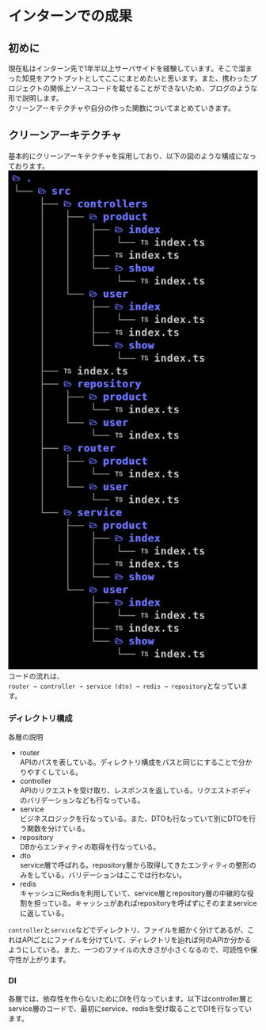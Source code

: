 # インターンでの成果
## 初めに
現在私はインターン先で1年半以上サーバサイドを経験しています。そこで溜まった知見をアウトプットとしてここにまとめたいと思います。また、携わったプロジェクトの関係上ソースコードを載せることができないため、ブログのような形で説明します。 <br>
クリーンアーキテクチャや自分の作った関数についてまとめていきます。

## クリーンアーキテクチャ
基本的にクリーンアーキテクチャを採用しており、以下の図のような構成になっております。
![directory.png](img/directory.png) <br>
コードの流れは、 <br>
`router → controller → service (dto) → redis → repository`となっています。

### ディレクトリ構成
各層の説明
- router <br>
  APIのパスを表している。ディレクトリ構成をパスと同じにすることで分かりやすくしている。 <br>
- controller <br>
  APIのリクエストを受け取り、レスポンスを返している。リクエストボディのバリデーションなども行なっている。 <br>
- service <br>
  ビジネスロジックを行なっている。また、DTOも行なっていて別にDTOを行う関数を分けている。 <br>
- repository <br>
  DBからエンティティの取得を行なっている。 <br>
- dto <br>
  service層で呼ばれる。repository層から取得してきたエンティティの整形のみをしている。バリデーションはここでは行わない。 <br>
- redis <br>
  キャッシュにRedisを利用していて、service層とrepository層の中継的な役割を担っている。キャッシュがあればrepositoryを呼ばずにそのままserviceに返している。 <br>

`controller`と`service`などでディレクトリ、ファイルを細かく分けてあるが、これはAPIごとにファイルを分けていて、ディレクトリを辿れば何のAPIか分かるようにしている。また、一つのファイルの大きさが小さくなるので、可読性や保守性が上がります。

### DI
各層では、依存性を作らないためにDIを行なっています。以下はcontroller層とservice層のコードで、最初にservice、redisを受け取ることでDIを行なっています。
